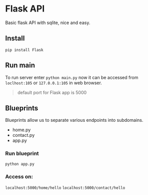 # Flask API

Basic flask API with sqlite, nice and easy.


## Install

`pip install Flask`

## Run main

To run server enter `python main.py`
now it can be accessed from `loclhost:105` or `127.0.0.1:105` in web browser.
> default port for Flask app is 5000

## Blueprints

Blueprints allow us to separate various endpoints into subdomains.

- home.py
- contact.py
- app.py

### Run blueprint

`python app.py`

### Access on:

`localhost:5000/home/hello`
`localhost:5000/contact/hello`